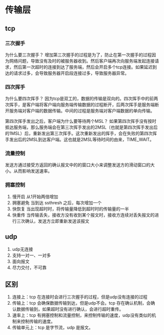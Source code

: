 # 传输层 #

## tcp ##

### 三次握手 ###

为什么要三次握手？
增加第三次握手的过程是为了，防止在第一次握手的过程因为网络问题，导致没有及时的被服务器收到。然后客户端再次向服务端发起连接请求，然后第一次超时的连接到达了服务端，然后会开启多个tcp连接。如果延迟到达的请求过多，会导致服务器开启段连接过多，导致服务器异常。

### 四次挥手 ###

为什么要四次挥手？
因为tcp是双工的，数据的传输是双向的。四次挥手中的前两次挥手，是客户端将客户端向服务端传输数据的过程断开，后两次挥手是服务端断开服务端对客户端的数据传输。中间的过程是服务端对客户端数据的单向传输。

第四次挥手发出之后，客户端为什么要等待两个MSL？
如果第四次挥手没有按时抵达服务端，那么服务端会在第三次挥手发出的2MSL（也就是第四次挥手发出后的1MSL）后，重新发出第三次挥手。这次重新发出的挥手，会在失败的第四次挥手发出后的2MSL到达客户端。这也就是2MSL等待时间的由来，TIME_WAIT。


### 流量控制 ###

发送方通过接受方返回的确认报文中的的窗口大小来调整发送方的滑动窗口的大小。从而影响发送速率。

### 拥塞控制 ###

1. 慢开启 从1开始两倍增加
2. 拥塞避免 当到达 ssthresh 之后，每次增加一个
3. 快恢复 当出现超时时，将传输量降低到超时时的传输量的一半
4. 快重传 当传输丢失，接收方没有收到某个报文时，接收方连续对丢失报文的进行三次确认，发送方立即重新发送该报文

## udp ##

1. udp无连接
2. 支持一对一、一对多
3. 面向报文
4. 尽力交付，不可靠


## 区别 ##

1. 连接上：tcp 在连接时会进行三次握手的过程，但是udp没有连接的过程
2. 传输上：tcp 会确保数据传输到达，但是udp不会。tcp 存在确认机制，会确认数据传输到，如果超时没有进行确认，会进行超时重传。
3. 速率上：tcp 有拥塞控制和流量控制，来控制传输的速度，udp没有类似的机制来控制传输的速度。
4. 传输单元上：tcp 是字节流，udp 是报文。
